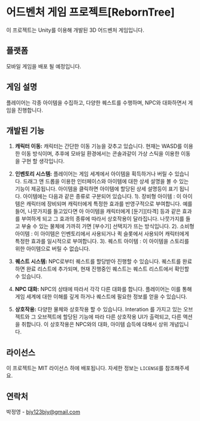 # 어드벤처 게임 프로젝트[RebornTree]

이 프로젝트는 Unity를 이용해 개발된 3D 어드벤처 게임입니다.

## 플랫폼
모바일 게임을 배포 될 예정입니다.

## 게임 설명

플레이어는 각종 아이템을 수집하고, 다양한 퀘스트를 수행하며, NPC와 대화하면서 게임을 진행합니다. 

## 개발된 기능

1. **캐릭터 이동:** 캐릭터는 간단한 이동 기능을 갖추고 있습니다. 현재는 WASD를 이용한 이동 방식이며, 추후에 모바일 환경에서는 콘솔과같이 가상 스틱을 이용한 이동을 구현 할 생각입니다.

2. **인벤토리 시스템:** 플레이어는 게임 세계에서 아이템을 획득하거나 버릴 수 있습니다. 드래그 앤 드롭을 이용한 인터페이스와 아이템에 대한 상세 설명을 볼 수 있는 기능이 제공됩니다. 
아이템을 클릭하면 아이템에 할당된 상세 설명등이 표기 됩니다.
아이템에는 다음과 같은 종류로 구분되어 있습니다.
 1). 장비형 아이템 : 이 아이템은 캐릭터에 장비되며 캐릭터에게 특정한 효과를 반영구적으로 부여합니다. 예를 들어, 나뭇가지를 들고있다면 아 아이템을 캐릭터에게 [둔기][타격] 등과 같은 효과를 부여하게 되고
그 효과의 종류에 따라서 상호작용이 달라집니다. 나뭇가지를 들고 부술 수 있는 물체에 가까히 가면 [부수기] 선택지가 뜨는 방식입니다.
 2). 소비형 아이템 : 이 아이템은 인벤토리에서 사용되거나 퀵 슬롯에서 사용되어 캐릭터에게 특정한 효과를 일시적으로 부여합니다. 
 3). 퀘스트 아이템 : 이 아이템을 스토리를 위한 아이템으로 버릴 수 없습니다.  
3. **퀘스트 시스템:** NPC로부터 퀘스트를 할당받아 진행할 수 있습니다. 퀘스트를 완료하면 완료 리스트에 추가되며, 현재 진행중인 퀘스트는 퀘스트 리스트에서 확인할 수 있습니다.

4. **NPC 대화:** NPC의 상태에 따라서 각각 다른 대화를 합니다. 플레이어는 이를 통해 게임 세계에 대한 이해를 깊게 하거나 퀘스트에 필요한 정보를 얻을 수 있습니다.

5. **상호작용:** 다양한 물체와 상호작용 할 수 있습니다. Interation 를 가지고 있는 오브젝트와 그 오브젝트에 할당된 기능에 따라 다른 상호작용 UI가 출력되고, 다른 액션을 취합니다. 
이 상호작용은 NPC와의 대화, 아이템 습득에 대해서 상위 개념입니다.


## 라이선스

이 프로젝트는 MIT 라이선스 하에 배포됩니다. 자세한 정보는 `LICENSE`를 참조해주세요.

## 연락처

박정영 - bjy123bjy@gmail.com
